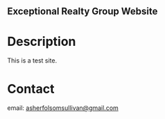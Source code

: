 Exceptional Realty Group Website
---

# Description

This is a test site.

# Contact

email: asherfolsomsullivan@gmail.com